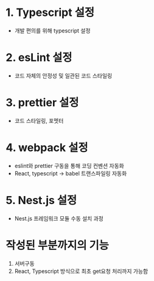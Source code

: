 # 1. Typescript 설정
- 개발 편의를 위해 typescript 설정

# 2. esLint 설정
- 코드 자체의 안정성 및 일관된 코드 스타일링

# 3. prettier 설정
- 코드 스타일링, 포멧터

# 4. webpack 설정
- eslint와 prettier 구동을 통해 코딩 컨벤션 자동화
- React, typescript -> babel 트랜스파일링 자동화

# 5. Nest.js 설정
- Nest.js 프레임워크 모듈 수동 설치 과정

# 작성된 부분까지의 기능
1. 서버구동
2. React, Typescript 방식으로 최초 get요청 처리까지 가능함